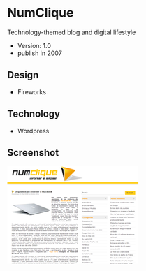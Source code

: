# NumClique
Technology-themed blog and digital lifestyle
* Version: 1.0
* publish in 2007

## Design
* Fireworks

## Technology
* Wordpress

## Screenshot
![Screenshot blog](./screenshot.png)